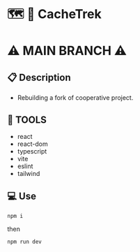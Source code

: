 # :world_map: :hiking_boot: CacheTrek

# :warning: MAIN BRANCH :warning:

## :clipboard: Description

- Rebuilding a fork of cooperative project.

## :wrench: TOOLS

- react
- react-dom
- typescript
- vite
- eslint
- tailwind

## :computer: Use

```
npm i
```

then

```
npm run dev
```
